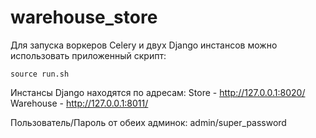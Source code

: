# warehouse_store

Для запуска воркеров Celery и двух Django инстансов можно использовать приложенный скрипт:
```{r, engine='bash'}
source run.sh
```

Инстансы Django находятся по адресам:
Store - http://127.0.0.1:8020/
Warehouse - http://127.0.0.1:8011/

Пользователь/Пароль от обеих админок: admin/super_password
